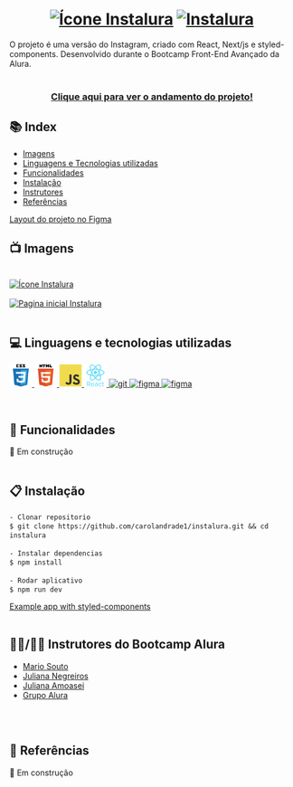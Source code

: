 <h1 align="center">
<a href="https://www.figma.com/file/HwMEsYgZ7aJ6fKvLW024D0/Instalura-Icon?node-id=0%3A1" target="_blank" rel="noopener noreferrer" title="Ícone Instalura Figma"><img src="https://i.postimg.cc/MZddxKkV/alura-Iconalura-Icon.png" alt="Ícone Instalura" width="100" height=""/></a>
<a href="https://instalura-cas.vercel.app/" target="_blank" rel="noopener noreferrer" title="Site Instalura"><img width="400" alt="Instalura" src="https://user-images.githubusercontent.com/65976843/127219934-d447ab22-4ad6-4706-9c8d-ffc8f810f146.png" /></a>
</h1>
O projeto é uma versão do Instagram, criado com React, Next/js e styled-components. Desenvolvido durante o Bootcamp Front-End Avançado da Alura.
<br>
<br>
<h3 align="center"><a href="https://instalura-cas.vercel.app/" target="_blank" rel="noopener noreferrer">Clique aqui para ver o andamento do projeto!</a><h3>

## 📚 Index

  - [Imagens](#imagens)
  - [Linguagens e Tecnologias utilizadas](#linguagensetecnologiasutilizadas)
  - [Funcionalidades](#funcionalidades)
  - [Instalação](#instalação)
  - [Instrutores](#instrutores)
  - [Referências](#referencias)

<a href="https://www.figma.com/file/Veefm1pjkeTFcJC7BUqHge/Instalura?node-id=0%3A1" target="_blank" rel="noopener noreferrer">Layout do projeto no Figma</a>
<br>

## 📺 Imagens

<br>
<a href="https://www.figma.com/file/HwMEsYgZ7aJ6fKvLW024D0/Instalura-Icon?node-id=0%3A1" target="_blank" rel="noopener noreferrer" title="Ícone Instalura Figma"><img src="https://i.postimg.cc/MZddxKkV/alura-Iconalura-Icon.png" alt="Ícone Instalura" width="100" height=""/></a>
<br>
<br>
<a href="https://instalura-cas.vercel.app/" target="_blank" rel="noopener noreferrer" title="Pagina inicial Site Instalura"><img src="https://i.postimg.cc/sDzsFmrv/homepage-Desktop-1.png" alt="Pagina inicial Instalura" width="800" height=""/> </a>
<br>
<br>

## 💻 Linguagens e tecnologias utilizadas
<p align="left"> <a href="https://www.w3schools.com/css/" target="_blank"> <img src="https://raw.githubusercontent.com/devicons/devicon/master/icons/css3/css3-original-wordmark.svg" alt="css3" width="40" height="40"/> </a> <a href="https://www.w3.org/html/" target="_blank"> <img src="https://raw.githubusercontent.com/devicons/devicon/master/icons/html5/html5-original-wordmark.svg" alt="html5" width="40" height="40"/> </a> <a href="https://developer.mozilla.org/en-US/docs/Web/JavaScript" target="_blank"> <img src="https://raw.githubusercontent.com/devicons/devicon/master/icons/javascript/javascript-original.svg" alt="javascript" width="40" height="40"/> </a> <a href="https://reactjs.org/" target="_blank"> <img src="https://raw.githubusercontent.com/devicons/devicon/master/icons/react/react-original-wordmark.svg" alt="react" width="40" height="40"/> </a> <a href="https://git-scm.com/" target="_blank"> <img src="https://www.vectorlogo.zone/logos/git-scm/git-scm-icon.svg" alt="git" width="40" height="40"/> </a> <a href="https://nextjs.org/" target="_blank"> <img src="https://raw.githubusercontent.com/samfromaway/samfromaway/master/.github/images/nextjs.png" alt="figma" width="40" height="40"/> </a> <a href="https://www.figma.com/" target="_blank"> <img src="https://www.vectorlogo.zone/logos/figma/figma-icon.svg" alt="figma" width="40" height="40"/> </a> </p>
<br>

## 🧠 Funcionalidades
🔨 Em construção
<br>
<br>

## 📋 Instalação

    - Clonar repositorio
    $ git clone https://github.com/carolandrade1/instalura.git && cd instalura

    - Instalar dependencias
    $ npm install

    - Rodar aplicativo
    $ npm run dev

<a href="https://github.com/vercel/next.js/tree/canary/examples/with-styled-components" target="_blank" rel="noopener noreferrer">Example app with styled-components</a>
<br>
<br>

## 👩‍🏫/👨‍🏫 Instrutores do Bootcamp Alura
- <a href="https://www.linkedin.com/in/omariosouto/">Mario Souto</a> <br>
- <a href="https://www.linkedin.com/in/juliananegreiros/">Juliana Negreiros</a> <br>
- <a href="https://www.linkedin.com/in/juliana-amoasei">Juliana Amoasei</a> <br>
- <a href="https://www.alura.com.br">Grupo Alura</a> 
<br>
<br>

## 📂 Referências
🔨 Em construção

<!-- Jamstack - https://jamstack.org/ <br>
Jamstack | 2020 - https://almanac.httparchive.org/en/2020/jamstack <br>
Next.js - https://nextjs.org/ <br>
Github Vercel Next.js - https://github.com/vercel/next.js/tree/canary/examples <br> 
Material UI - https://material-ui.com/pt/ <br> -->
